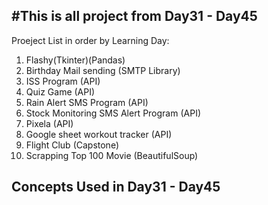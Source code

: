 #This is all project from Day31 - Day45
-------------------------------------------

Proeject List in order by Learning Day:

1. Flashy(Tkinter)(Pandas)
2. Birthday Mail sending (SMTP Library)
3. ISS Program (API)
4. Quiz Game (API)
5. Rain Alert SMS Program (API)
6. Stock Monitoring SMS Alert Program (API)
7. Pixela (API)
8. Google sheet workout tracker (API)
9. Flight Club (Capstone)
10. Scrapping Top 100 Movie (BeautifulSoup)



Concepts Used in Day31 - Day45
--------------------------------
